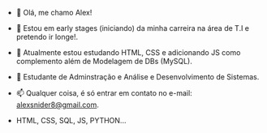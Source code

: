- 👋 Olá, me chamo Alex!
- 👀 Estou em early stages (iniciando) da minha carreira na área de T.I e pretendo ir longe!.
- 🌱 Atualmente estou estudando HTML, CSS e adicionando JS como complemento além de Modelagem de DBs (MySQL).
- 💞️ Estudante de Adminstração e Análise e Desenvolvimento de Sistemas.
- 📫 Qualquer coisa, é só entrar em contato no e-mail: alexsnider8@gmail.com.

- HTML, CSS, SQL, JS, PYTHON...

<!---
AlexSnider/AlexSnider is a ✨ special ✨ repository because its `README.md` (this file) appears on your GitHub profile.
You can click the Preview link to take a look at your changes.
--->

